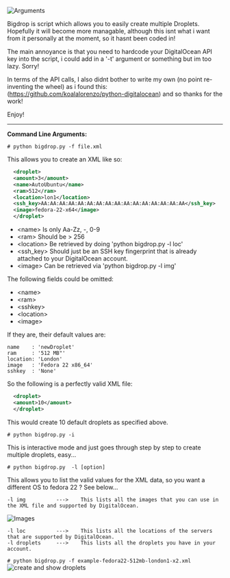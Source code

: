 ![Arguments](http://slimgr.com/images/2015/09/23/9d8cf8b69ea6de7b6db074c3b4760fb8.png)

Bigdrop is script which allows you to easily create multiple Droplets. Hopefully it will become more managable, although this isnt what i want from it personally at the moment, so it hasnt been coded in!

The main annoyance is that you need to hardcode your DigitalOcean API key into the script, i could add in a '-t' argument or something but im too lazy. Sorry!

In terms of the API calls, I also didnt bother to write my own (no point re-inventing the wheel) as i found this: (https://github.com/koalalorenzo/python-digitalocean) and so thanks for the work!

Enjoy!
____________________________________________________________________

**Command Line Arguments:**

```# python bigdrop.py -f file.xml```

This allows you to create an XML like so:

```XML
  <droplet>
  <amount>3</amount>
  <name>AutoUbuntu</name>
  <ram>512</ram>
  <location>lon1</location>
  <ssh_key>AA:AA:AA:AA:AA:AA:AA:AA:AA:AA:AA:AA:AA:AA:AA:AA</ssh_key>
  <image>fedora-22-x64</image>
  </droplet>
```
* \<name\> Is only Aa-Zz, -, 0-9
* \<ram\> Should be \> 256
* \<location\> Be retrieved by doing 'python bigdrop.py -l loc'
* \<ssh_key\> Should just be an SSH key fingerprint that is already attached to your DigitalOcean account.
* \<image\> Can be retrieved via 'python bigdrop.py -l img'

The following fields could be omitted:

* \<name\>
* \<ram\>
* \<sshkey\>
* \<location\>
* \<image\>

If they are, their default values are:

```
name    : 'newDroplet'
ram     : '512 MB"'
location: 'London'
image   : 'Fedora 22 x86_64'
sshkey  : 'None'
```

So the following is a perfectly valid XML file:

```XML
  <droplet>
  <amount>10</amount>
  </droplet>
```

This would create 10 default droplets as specified above.

```# python bigdrop.py -i```

This is interactive mode and just goes through step by step to create multiple droplets, easy...

```# python bigdrop.py  -l [option]```

This allows you to list the valid values for the XML data, so you want a different OS to fedora 22 ? See below...

```
-l img		    --->	This lists all the images that you can use in the XML file and supported by DigitalOcean.
```
![Images](http://slimgr.com/images/2015/09/23/482eaa4bbfd872567f45176c4b018db0.png)
```
-l loc		    --->	This lists all the locations of the servers that are supported by DigitalOcean.
-l droplets 	--->	This lists all the droplets you have in your account.
```
```# python bigdrop.py -f example-fedora22-512mb-london1-x2.xml```
![create and show droplets](http://slimgr.com/images/2015/09/23/d52a47155ef080dbe04b6816d874fa32.png)
